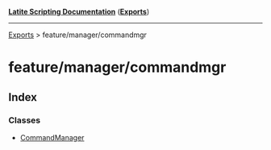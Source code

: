 [**Latite Scripting Documentation**](../README.md) ([**Exports**](../exports.md))

---

[Exports](../exports.md) > feature/manager/commandmgr

# feature/manager/commandmgr

## Index

### Classes

- [CommandManager](classes/class.CommandManager.md)
